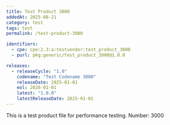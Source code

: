 ```yaml
---
title: Test Product 3000
addedAt: 2025-08-21
category: test
tags: test
permalink: /test-product-3000

identifiers:
  - cpe: cpe:2.3:a:testvendor:test_product_3000
  - purl: pkg:generic/test_product_3000@1.0.0

releases:
  - releaseCycle: "1.0"
    codename: "Test Codename 3000"
    releaseDate: 2025-01-01
    eol: 2026-01-01
    latest: "1.0.0"
    latestReleaseDate: 2025-01-01
---
```


This is a test product file for performance testing. Number: 3000
